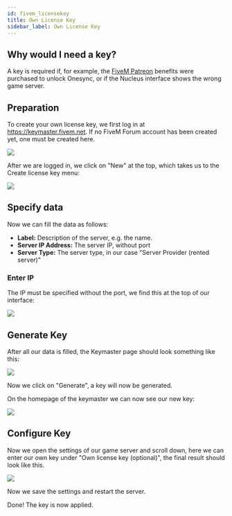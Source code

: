 ```yaml
---
id: fivem_licensekey
title: Own License Key
sidebar_label: Own License Key
---
```


## Why would I need a key?

A key is required if, for example, the [FiveM Patreon](https://patreon.com/fivem) benefits were purchased to unlock Onesync, or if the Nucleus interface shows the wrong game server.

## Preparation
To create your own license key, we first log in at https://keymaster.fivem.net. If no FiveM Forum account has been created yet, one must be created here.

![](https://screensaver01.zap-hosting.com/index.php/s/J8GZosBtNtpwcsJ/preview)

After we are logged in, we click on "New" at the top, which takes us to the Create license key menu:

![](https://screensaver01.zap-hosting.com/index.php/s/XHJc9FjW7Pz6PAz/preview)


## Specify data

Now we can fill the data as follows:

- **Label:** Description of the server, e.g. the name.
- **Server IP Address:** The server IP, without port
- **Server Type:** The server type, in our case "Server Provider (rented server)"


### Enter IP

The IP must be specified without the port, we find this at the top of our interface:


![](https://screensaver01.zap-hosting.com/index.php/s/iaw2Af6GEC5LWR6/preview)

## Generate Key

After all our data is filled, the Keymaster page should look something like this:

![](https://screensaver01.zap-hosting.com/index.php/s/kBR3kZJYafZD5LR/preview)

Now we click on "Generate", a key will now be generated.

On the homepage of the keymaster we can now see our new key:

![](https://screensaver01.zap-hosting.com/index.php/s/9cqJEbFeNgqrc9Z/preview)

## Configure Key

Now we open the settings of our game server and scroll down, here we can enter our own key under "Own license key (optional)", the final result should look like this.

![](https://screensaver01.zap-hosting.com/index.php/s/ipngFwftZ9rCGpN/preview)

Now we save the settings and restart the server.

Done! The key is now applied.